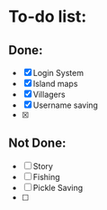 # To-do list:

## Done:
+ [x] Login System
+ [x] Island maps
+ [x] Villagers
+ [x] Username saving
+ [x] 

## Not Done:
+ [ ] Story
+ [ ] Fishing
+ [ ] Pickle Saving
+ [ ] 